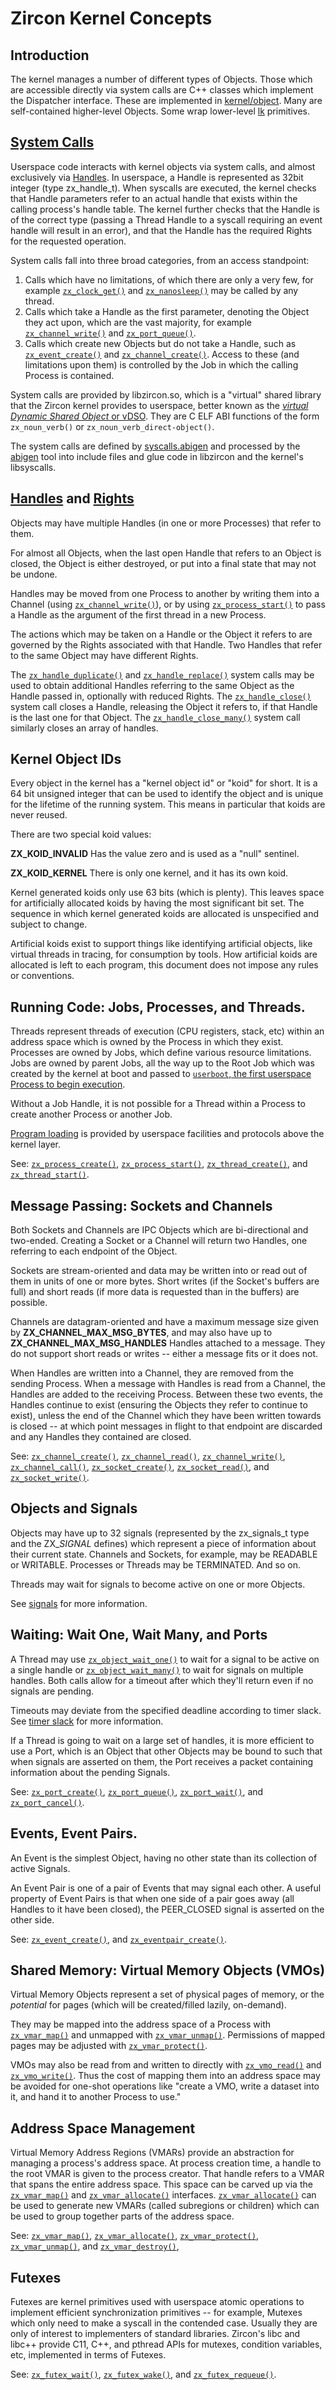 # Zircon Kernel Concepts

## Introduction

The kernel manages a number of different types of Objects. Those which are
accessible directly via system calls are C++ classes which implement the
Dispatcher interface. These are implemented in
[kernel/object](../kernel/object). Many are self-contained higher-level Objects.
Some wrap lower-level [lk](../../docs/glossary.md#lk) primitives.

## [System Calls](syscalls.md)

Userspace code interacts with kernel objects via system calls, and almost
exclusively via [Handles](handles.md).  In userspace, a Handle is represented as
32bit integer (type zx_handle_t).  When syscalls are executed, the kernel checks
that Handle parameters refer to an actual handle that exists within the calling
process's handle table.  The kernel further checks that the Handle is of the
correct type (passing a Thread Handle to a syscall requiring an event handle
will result in an error), and that the Handle has the required Rights for the
requested operation.

System calls fall into three broad categories, from an access standpoint:

1. Calls which have no limitations, of which there are only a very few, for
example [`zx_clock_get()`](syscalls/clock_get.md)
and [`zx_nanosleep()`](syscalls/nanosleep.md) may be called by any thread.
2. Calls which take a Handle as the first parameter, denoting the Object they act upon,
which are the vast majority, for example [`zx_channel_write()`](syscalls/channel_write.md)
and [`zx_port_queue()`](syscalls/port_queue.md).
3. Calls which create new Objects but do not take a Handle, such as
[`zx_event_create()`](syscalls/event_create.md) and
[`zx_channel_create()`](syscalls/channel_create.md).  Access to these (and limitations
upon them) is controlled by the Job in which the calling Process is contained.

System calls are provided by libzircon.so, which is a "virtual" shared
library that the Zircon kernel provides to userspace, better known as the
[*virtual Dynamic Shared Object* or vDSO](vdso.md).
They are C ELF ABI functions of the form `zx_noun_verb()` or
`zx_noun_verb_direct-object()`.

The system calls are defined by [syscalls.abigen](../system/public/zircon/syscalls.abigen)
and processed by the [abigen](../system/host/abigen/) tool into include files and glue
code in libzircon and the kernel's libsyscalls.


## [Handles](handles.md) and [Rights](rights.md)

Objects may have multiple Handles (in one or more Processes) that refer to them.

For almost all Objects, when the last open Handle that refers to an Object is closed,
the Object is either destroyed, or put into a final state that may not be undone.

Handles may be moved from one Process to another by writing them into a Channel
(using [`zx_channel_write()`](syscalls/channel_write.md)), or by using
[`zx_process_start()`](syscalls/process_start.md) to pass a Handle as the argument
of the first thread in a new Process.

The actions which may be taken on a Handle or the Object it refers to are governed
by the Rights associated with that Handle.  Two Handles that refer to the same Object
may have different Rights.

The [`zx_handle_duplicate()`](syscalls/handle_duplicate.md) and
[`zx_handle_replace()`](syscalls/handle_replace.md) system calls may be used to
obtain additional Handles referring to the same Object as the Handle passed in,
optionally with reduced Rights.  The [`zx_handle_close()`](syscalls/handle_close.md)
system call closes a Handle, releasing the Object it refers to, if that Handle is
the last one for that Object. The [`zx_handle_close_many()`](syscalls/handle_close_many.md)
system call similarly closes an array of handles.


## Kernel Object IDs

Every object in the kernel has a "kernel object id" or "koid" for short.
It is a 64 bit unsigned integer that can be used to identify the object
and is unique for the lifetime of the running system.
This means in particular that koids are never reused.

There are two special koid values:

**ZX_KOID_INVALID** Has the value zero and is used as a "null" sentinel.

**ZX_KOID_KERNEL** There is only one kernel, and it has its own koid.

Kernel generated koids only use 63 bits (which is plenty).
This leaves space for artificially allocated koids by having the most
significant bit set. The sequence in which kernel generated koids are allocated
is unspecified and subject to change.

Artificial koids exist to support things like identifying artificial objects,
like virtual threads in tracing, for consumption by tools.
How artificial koids are allocated is left to each program,
this document does not impose any rules or conventions.


## Running Code: Jobs, Processes, and Threads.

Threads represent threads of execution (CPU registers, stack, etc) within an
address space which is owned by the Process in which they exist.  Processes are
owned by Jobs, which define various resource limitations.  Jobs are owned by
parent Jobs, all the way up to the Root Job which was created by the kernel at
boot and passed to [`userboot`, the first userspace Process to begin execution](userboot.md).

Without a Job Handle, it is not possible for a Thread within a Process to create another
Process or another Job.

[Program loading](program_loading.md) is provided by userspace facilities and
protocols above the kernel layer.

See: [`zx_process_create()`](syscalls/process_create.md),
[`zx_process_start()`](syscalls/process_start.md),
[`zx_thread_create()`](syscalls/thread_create.md),
and [`zx_thread_start()`](syscalls/thread_start.md).


## Message Passing: Sockets and Channels

Both Sockets and Channels are IPC Objects which are bi-directional and two-ended.
Creating a Socket or a Channel will return two Handles, one referring to each endpoint
of the Object.

Sockets are stream-oriented and data may be written into or read out of them in units
of one or more bytes.  Short writes (if the Socket's buffers are full) and short reads
(if more data is requested than in the buffers) are possible.

Channels are datagram-oriented and have a maximum message size given by **ZX_CHANNEL_MAX_MSG_BYTES**,
and may also have up to **ZX_CHANNEL_MAX_MSG_HANDLES** Handles attached to a message.
They do not support short reads or writes -- either a message fits or it does not.

When Handles are written into a Channel, they are removed from the sending Process.
When a message with Handles is read from a Channel, the Handles are added to the receiving
Process.  Between these two events, the Handles continue to exist (ensuring the Objects
they refer to continue to exist), unless the end of the Channel which they have been written
towards is closed -- at which point messages in flight to that endpoint are discarded and
any Handles they contained are closed.

See: [`zx_channel_create()`](syscalls/channel_create.md),
[`zx_channel_read()`](syscalls/channel_read.md),
[`zx_channel_write()`](syscalls/channel_write.md),
[`zx_channel_call()`](syscalls/channel_call.md),
[`zx_socket_create()`](syscalls/socket_create.md),
[`zx_socket_read()`](syscalls/socket_read.md),
and [`zx_socket_write()`](syscalls/socket_write.md).

## Objects and Signals

Objects may have up to 32 signals (represented by the zx_signals_t type and the ZX_*_SIGNAL_*
defines) which represent a piece of information about their current state.  Channels and Sockets,
for example, may be READABLE or WRITABLE.  Processes or Threads may be TERMINATED.  And so on.

Threads may wait for signals to become active on one or more Objects.

See [signals](signals.md) for more information.

## Waiting: Wait One, Wait Many, and Ports

A Thread may use [`zx_object_wait_one()`](syscalls/object_wait_one.md)
to wait for a signal to be active on a single handle or
[`zx_object_wait_many()`](syscalls/object_wait_many.md) to wait for
signals on multiple handles.  Both calls allow for a timeout after
which they'll return even if no signals are pending.

Timeouts may deviate from the specified deadline according to timer
slack. See [timer slack](timer_slack.md) for more information.

If a Thread is going to wait on a large set of handles, it is more efficient to use
a Port, which is an Object that other Objects may be bound to such that when signals
are asserted on them, the Port receives a packet containing information about the
pending Signals.

See: [`zx_port_create()`](syscalls/port_create.md),
[`zx_port_queue()`](syscalls/port_queue.md),
[`zx_port_wait()`](syscalls/port_wait.md),
and [`zx_port_cancel()`](syscalls/port_cancel.md).


## Events, Event Pairs.

An Event is the simplest Object, having no other state than its collection of active Signals.

An Event Pair is one of a pair of Events that may signal each other.  A useful property of
Event Pairs is that when one side of a pair goes away (all Handles to it have been
closed), the PEER_CLOSED signal is asserted on the other side.

See: [`zx_event_create()`](syscalls/event_create.md),
and [`zx_eventpair_create()`](syscalls/eventpair_create.md).


## Shared Memory: Virtual Memory Objects (VMOs)

Virtual Memory Objects represent a set of physical pages of memory, or the *potential*
for pages (which will be created/filled lazily, on-demand).

They may be mapped into the address space of a Process with
[`zx_vmar_map()`](syscalls/vmar_map.md) and unmapped with
[`zx_vmar_unmap()`](syscalls/vmar_unmap.md).  Permissions of
mapped pages may be adjusted with [`zx_vmar_protect()`](syscalls/vmar_protect.md).

VMOs may also be read from and written to directly with
[`zx_vmo_read()`](syscalls/vmo_read.md) and [`zx_vmo_write()`](syscalls/vmo_write.md).
Thus the cost of mapping them into an address space may be avoided for one-shot operations
like "create a VMO, write a dataset into it, and hand it to another Process to use."

## Address Space Management

Virtual Memory Address Regions (VMARs) provide an abstraction for managing a
process's address space.  At process creation time, a handle to the root VMAR
is given to the process creator.  That handle refers to a VMAR that spans the
entire address space.  This space can be carved up via the
[`zx_vmar_map()`](syscalls/vmar_map.md) and
[`zx_vmar_allocate()`](syscalls/vmar_allocate.md) interfaces.
[`zx_vmar_allocate()`](syscalls/vmar_allocate.md) can be used to generate new
VMARs (called subregions or children) which can be used to group together
parts of the address space.

See: [`zx_vmar_map()`](syscalls/vmar_map.md),
[`zx_vmar_allocate()`](syscalls/vmar_allocate.md),
[`zx_vmar_protect()`](syscalls/vmar_protect.md),
[`zx_vmar_unmap()`](syscalls/vmar_unmap.md),
and [`zx_vmar_destroy()`](syscalls/vmar_destroy.md),

## Futexes

Futexes are kernel primitives used with userspace atomic operations to implement
efficient synchronization primitives -- for example, Mutexes which only need to make
a syscall in the contended case.  Usually they are only of interest to implementers of
standard libraries.  Zircon's libc and libc++ provide C11, C++, and pthread APIs for
mutexes, condition variables, etc, implemented in terms of Futexes.

See: [`zx_futex_wait()`](syscalls/futex_wait.md),
[`zx_futex_wake()`](syscalls/futex_wake.md),
and [`zx_futex_requeue()`](syscalls/futex_requeue.md).
